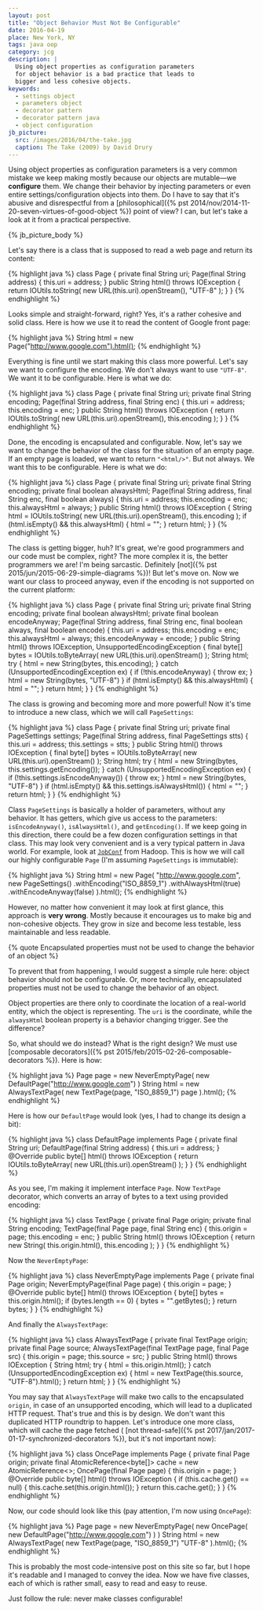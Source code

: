 ```yaml
---
layout: post
title: "Object Behavior Must Not Be Configurable"
date: 2016-04-19
place: New York, NY
tags: java oop
category: jcg
description: |
  Using object properties as configuration parameters
  for object behavior is a bad practice that leads to
  bigger and less cohesive objects.
keywords:
  - settings object
  - parameters object
  - decorator pattern
  - decorator pattern java
  - object configuration
jb_picture:
  src: /images/2016/04/the-take.jpg
  caption: The Take (2009) by David Drury
---
```


Using object properties as configuration parameters is a very common
mistake we keep making mostly because our objects
are mutable&mdash;we **configure** them. We change their behavior by
injecting parameters or even entire settings/configuration objects
into them. Do I have to say that it's abusive and disrespectful
from a [philosophical]({% pst 2014/nov/2014-11-20-seven-virtues-of-good-object %})
point of view? I can, but let's take a look at
it from a practical perspective.

<!--more-->

{% jb_picture_body %}

Let's say there is a class that is supposed to read a web page and
return its content:

{% highlight java %}
class Page {
  private final String uri;
  Page(final String address) {
    this.uri = address;
  }
  public String html() throws IOException {
    return IOUtils.toString(
      new URL(this.uri).openStream(),
      "UTF-8"
    );
  }
}
{% endhighlight %}

Looks simple and straight-forward, right? Yes, it's a rather cohesive
and solid class. Here is how we use it to read the content of Google
front page:

{% highlight java %}
String html = new Page("http://www.google.com").html();
{% endhighlight %}

Everything is fine until we start making this class more powerful.
Let's say we want to configure the encoding. We don't always want to use `"UTF-8"`.
We want it to be configurable. Here is what we do:

{% highlight java %}
class Page {
  private final String uri;
  private final String encoding;
  Page(final String address, final String enc) {
    this.uri = address;
    this.encoding = enc;
  }
  public String html() throws IOException {
    return IOUtils.toString(
      new URL(this.uri).openStream(),
      this.encoding
    );
  }
}
{% endhighlight %}

Done, the encoding is encapsulated and configurable. Now, let's say we
want to change the behavior of the class for the situation of an empty
page. If an empty page is loaded, we want to return `"<html/>"`. But not
always. We want this to be configurable. Here is what we do:

{% highlight java %}
class Page {
  private final String uri;
  private final String encoding;
  private final boolean alwaysHtml;
  Page(final String address, final String enc,
    final boolean always) {
    this.uri = address;
    this.encoding = enc;
    this.alwaysHtml = always;
  }
  public String html() throws IOException {
    String html = IOUtils.toString(
      new URL(this.uri).openStream(),
      this.encoding
    );
    if (html.isEmpty() && this.alwaysHtml) {
      html = "<html/>";
    }
    return html;
  }
}
{% endhighlight %}

The class is getting bigger, huh? It's great, we're good programmers and our
code must be complex, right? The more complex it is, the better programmers
we are! I'm being sarcastic. Definitely
[not]({% pst 2015/jun/2015-06-29-simple-diagrams %})! But let's move on. Now
we want our class to proceed anyway, even if the encoding is not
supported on the current platform:

{% highlight java %}
class Page {
  private final String uri;
  private final String encoding;
  private final boolean alwaysHtml;
  private final boolean encodeAnyway;
  Page(final String address, final String enc,
    final boolean always, final boolean encode) {
    this.uri = address;
    this.encoding = enc;
    this.alwaysHtml = always;
    this.encodeAnyway = encode;
  }
  public String html() throws IOException,
  UnsupportedEncodingException {
    final byte[] bytes = IOUtils.toByteArray(
      new URL(this.uri).openStream()
    );
    String html;
    try {
      html = new String(bytes, this.encoding);
    } catch (UnsupportedEncodingException ex) {
      if (!this.encodeAnyway) {
        throw ex;
      }
      html = new String(bytes, "UTF-8")
    }
    if (html.isEmpty() && this.alwaysHtml) {
      html = "<html/>";
    }
    return html;
  }
}
{% endhighlight %}

The class is growing and becoming more and more powerful! Now it's time
to introduce a new class, which we will call `PageSettings`:

{% highlight java %}
class Page {
  private final String uri;
  private final PageSettings settings;
  Page(final String address, final PageSettings stts) {
    this.uri = address;
    this.settings = stts;
  }
  public String html() throws IOException {
    final byte[] bytes = IOUtils.toByteArray(
      new URL(this.uri).openStream()
    );
    String html;
    try {
      html = new String(bytes, this.settings.getEncoding());
    } catch (UnsupportedEncodingException ex) {
      if (!this.settings.isEncodeAnyway()) {
        throw ex;
      }
      html = new String(bytes, "UTF-8")
    }
    if (html.isEmpty() && this.settings.isAlwaysHtml()) {
      html = "<html/>";
    }
    return html;
  }
}
{% endhighlight %}

Class `PageSettings` is basically a holder of parameters, without any
behavior. It has getters, which give us access to the parameters:
`isEncodeAnyway()`, `isAlwaysHtml()`, and `getEncoding()`. If we keep
going in this direction, there could be a few dozen configuration settings
in that class. This may look very convenient and
is a very typical pattern in Java world. For example,
look at
[`JobConf`](https://hadoop.apache.org/docs/r2.4.1/api/org/apache/hadoop/mapred/JobConf.html)
from Hadoop.
This is how we will call our highly configurable `Page`
(I'm assuming `PageSettings` is immutable):

{% highlight java %}
String html = new Page(
  "http://www.google.com",
  new PageSettings()
    .withEncoding("ISO_8859_1")
    .withAlwaysHtml(true)
    .withEncodeAnyway(false)
).html();
{% endhighlight %}

However, no matter how convenient it may look at first glance,
this approach is **very wrong**. Mostly because it encourages us
to make big and non-cohesive objects. They grow in size and become less
testable, less maintainable and less readable.

{% quote Encapsulated properties must not be used to change the behavior of an object %}

To prevent that from happening,
I would suggest a simple rule here:
object behavior should not be configurable.
Or, more technically, encapsulated properties must not be used to
change the behavior of an object.

Object properties are there only to coordinate the location
of a real-world entity, which the object is representing. The `uri` is the
coordinate, while the `alwaysHtml` boolean property is a behavior changing
trigger. See the difference?

So, what should we do instead? What is the right design? We must
use [composable decorators]({% pst 2015/feb/2015-02-26-composable-decorators %}).
Here is how:

{% highlight java %}
Page page = new NeverEmptyPage(
  new DefaultPage("http://www.google.com")
)
String html = new AlwaysTextPage(
  new TextPage(page, "ISO_8859_1")
  page
).html();
{% endhighlight %}

Here is how our `DefaultPage` would look (yes, I had to change
its design a bit):

{% highlight java %}
class DefaultPage implements Page {
  private final String uri;
  DefaultPage(final String address) {
    this.uri = address;
  }
  @Override
  public byte[] html() throws IOException {
    return IOUtils.toByteArray(
      new URL(this.uri).openStream()
    );
  }
}
{% endhighlight %}

As you see, I'm making it implement interface `Page`.
Now `TextPage` decorator, which converts an array of bytes to a text using
provided encoding:

{% highlight java %}
class TextPage {
  private final Page origin;
  private final String encoding;
  TextPage(final Page page, final String enc) {
    this.origin = page;
    this.encoding = enc;
  }
  public String html() throws IOException {
    return new String(
      this.origin.html(),
      this.encoding
    );
  }
}
{% endhighlight %}

Now the `NeverEmptyPage`:

{% highlight java %}
class NeverEmptyPage implements Page {
  private final Page origin;
  NeverEmptyPage(final Page page) {
    this.origin = page;
  }
  @Override
  public byte[] html() throws IOException {
    byte[] bytes = this.origin.html();
    if (bytes.length == 0) {
      bytes = "<html/>".getBytes();
    }
    return bytes;
  }
}
{% endhighlight %}

And finally the `AlwaysTextPage`:

{% highlight java %}
class AlwaysTextPage {
  private final TextPage origin;
  private final Page source;
  AlwaysTextPage(final TextPage page, final Page src) {
    this.origin = page;
    this.source = src;
  }
  public String html() throws IOException {
    String html;
    try {
      html = this.origin.html();
    } catch (UnsupportedEncodingException ex) {
      html = new TextPage(this.source, "UTF-8").html();
    }
    return html;
  }
}
{% endhighlight %}

You may say that `AlwaysTextPage` will make two calls to the encapsulated
`origin`, in case of an unsupported encoding, which will lead to a duplicated
HTTP request. That's true and this is by design. We don't want this
duplicated HTTP roundtrip to happen. Let's introduce one more class,
which will cache the page fetched (
[not thread-safe]({% pst 2017/jan/2017-01-17-synchronized-decorators %}), but it's not important now):

{% highlight java %}
class OncePage implements Page {
  private final Page origin;
  private final AtomicReference<byte[]> cache =
    new AtomicReference<>;
  OncePage(final Page page) {
    this.origin = page;
  }
  @Override
  public byte[] html() throws IOException {
    if (this.cache.get() == null) {
      this.cache.set(this.origin.html());
    }
    return this.cache.get();
  }
}
{% endhighlight %}

Now, our code should look like this (pay attention, I'm now using `OncePage`):

{% highlight java %}
Page page = new NeverEmptyPage(
  new OncePage(
    new DefaultPage("http://www.google.com")
  )
)
String html = new AlwaysTextPage(
  new TextPage(page, "ISO_8859_1")
  "UTF-8"
).html();
{% endhighlight %}

This is probably the most code-intensive post on this site so far, but I
hope it's readable and I managed to convey the idea. Now we have five
classes, each of which is rather small, easy to read and easy to reuse.

Just follow the rule: never make classes configurable!

